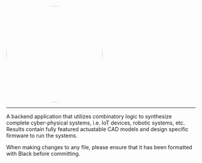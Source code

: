 <kbd><img src="https://github.com/Jekannadar/CLS-CPS/raw/main/resources/vectors/clscps.svg" width="256" height="256" style="border-radius:50%"></kbd>

---
A backend application that utilizes combinatory logic to synthesize complete cyber-physical systems, i.e. IoT devices,
robotic systems, etc.
Results contain fully featured actuatable CAD models and design specific firmware to run the systems.

When making changes to any file, please ensure that it has been formatted with Black before committing. 


